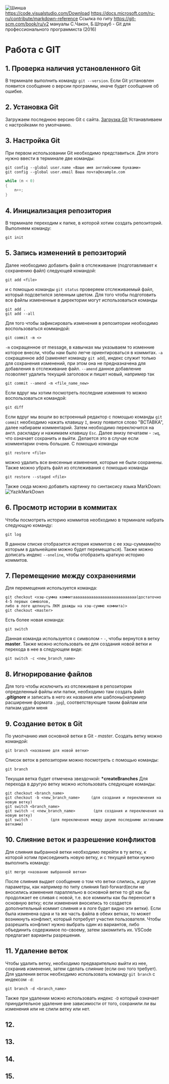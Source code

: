 ![Шинша](12.jpg)                   
https://code.visualstudio.com/Download
https://docs.microsoft.com/ru-ru/contribute/markdown-reference
Ссылка по гиту
https://git-scm.com/book/ru/v2
мануалы С.Чакон, Б.Штрауб - Git для профессионального программиста (2016)
                        
# Работа c GIT #
## 1. Проверка наличия установленного Git
В терминале выполнить команду `git --version`.
Если Git установлен появится сообщение о версии программы, иначе будет сообщение об ошибке.
## 2. Установка Git
Загружаем последнюю версию Git с сайта. [Загрузка Git](https://git-scm.com/downloads)
Устанавливаем с настройками по умолчанию.
## 3. Настройка Git
При первом использовании Git необходимо представиться. Для этого нужно ввести в терминале две команды:
```
git config --global user.name «Ваше имя английскими буквами»
git config --global user.email Ваша почта@example.com
```
```C#
while (n < 0)
{
    n++;
}
```
## 4. Инициализация репозитория
В терминале переходим к папке, в которой хотим создать репозиторий. Выполняем команду:
```
git init
```
## 5. Запись изменений в репозиторий
Далее необходимо добавить файл в отслеживание (подготавливает к сохранению файл) следующей командой:
```
git add <file>
```
и с помощью команды `git status` проверяем отслеживаемый файл, который подсветился зеленным цветом. Для того чтобы подготовить все файлы измененные в директории могут использоваться команды
```
git add .
git add --all
```
Для того чтобы зафиксировать изменения в репозитории необходимо воспользоваться коммандой:
```
git commit -m <>
```
`-m` сокращенное от message, в кавычках мы указываем то изменние которое внесли, чтобы нам было легче ориентироваться в коммитах.
`-a` сокращенное add (заменяет команду `git add`), индекс служит только для сохранения изменений, при этом она не предназначена для добавления в отслеживание файл.
`--amend` данное добавление позволяет удалить текущий заголовок и пишет новый, например так
```
git commit --amend -m <file_name_new>
```
Если вдруг мы хотим посмотреть последние изменния то можно воспользоваться командой:
```
git diff
```
Если вдруг мы вошли во встроенный редактор с помощью команды `git commit` необходимо нажать клавишу `I`, внизу появится слово "ВСТАВКА", далее набираем комментарий. Затем необходимо переключится на англ. раскладку и нажимаем клавишу `Esc`. Далее внизу печатаем - `:wq`, что означает сохранить и выйти. Делается это в случае если комментарии очень большие.
С помощью команды 
```
git restore <file>
```
можно удалить все внесенные изменения, которые не были сохранены.
Также можно убрать файл из отслеживания с помощью команды
```
git restore --staged <file>
```
Также сюда можно добавить картинку по синтаксису языка MarkDown:
![YazikMarkDown](YazikMarkDown.png)
## 6. Просмотр истории в коммитах
Чтобы посмотреть историю коммитов необходимо в терминале набрать следующую команду:
```
git log
```
В данном списке отобразится история коммитов с ее хэш-суммами(по которым в дальнейшем можно будет перемещаться). Также можно дописать индекс `--oneline`, чтобы отобразить краткую историю коммитов.
## 7. Перемещение между сохранениями
Для перемещения используется команда:
```
git checkout <хэш-сумма коммитаaaaaaaaaaaaaaaaaaaaaaaaaaaa(достаточно 4-5 первых символов,
либо в логе щелкнуть ЛКМ дважды на хэш-сумме коммита)>
git checkout <master>
```
Есть более новая команда:
```
git switch
```
Данная команда используется с символом - `-`, чтобы вернутся в ветку **master**. Также можно использовать ее для создания новой ветки и перехода в нее в следующем виде:
```
git switch -c <new_branch_name>
```
## 8. Игнорирование файлов
Для того чтобы исключить из отслеживаня в репозитории определенный файлы или папки, необходимо там создать файл ***.gitignore*** и записать в него их названия или шаблоны(например расширение формата `.jpg`), соответствующие таким файлам или папкам.удали меня
## 9. Создание веток в Git
По умолчанию имя основной ветки в Git - *master*.
Создать ветку можно командой:
```
git branch <название для новой ветки>
```
Список веток в репозитории можно посмотреть с помощью команды:
```
git branch
```
Текущая ветка будет отмечена звездочкой: **\*createBranches**
Для перехода в другую ветку можно использовать следующие команды:
```
git checkout <branch_name>
git checkout -b <new_branch_name>     (для создания и переключения на новую ветку)
git switch <branch_name>
git switch -c <new_branch_name>        (для создания и переключения на новую ветку)
git switch -        (для переключения между двумя последними активными ветками)
```
## 10. Слияние веток и разрешение конфликтов
Для слияния выбранной ветки необходимо перейти в ту ветку, к которой хотим присоединить новую ветку, и с текущей ветки нужно выполнить команду:
```
git merge <название выбранной ветки>
```
После слияния выдает сообщение о том что ветки слились, и другие параметры, как например по типу слияния fast-forward(если не вносились изменения параллельно в основной ветке то git как бы продолжает ее сливая с новой, т.е. все коммиты как бы переносит в основную ветку; если изменения вносились то создается дополнительный коммит слияния и в логе будет видно эти ветки). Если была изменена одна и та же часть файла в обеих ветках, то может возникнуть конфликт, который потребует участия пользователя. Чтобы разрешить конфликт нужно выбрать один из вариантов, либо объединить содержимое по-своему, затем закомитить их. VSCode предлагает варианты разрешения.
## 11. Удаление веток
Чтобы удалить ветку, необходимо предварительно выйти из нее, сохранив изменения, затем сделать слияние (если оно того требует). Для удаления веток необходимо использовать команду `git branch` с индексом `-d`:
```
git branch -d <branch_name>
```
Также при удалении можно использовать индекс `-D` который означает принудительное удаление вне зависимости от того, сохранили ли вы изменения или не слили ветку или нет.
## 12.
## 13.
## 14.
## 15.
